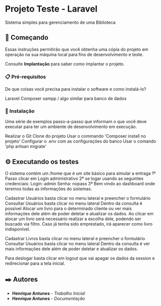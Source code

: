 # Projeto Teste - Laravel 

Sistema simples para gerenciamento de uma Biblioteca

## 🚀 Começando

Essas instruções permitirão que você obtenha uma cópia do projeto em operação na sua máquina local para fins de desenvolvimento e teste.

Consulte **Implantação** para saber como implantar o projeto.

### 📋 Pré-requisitos

De que coisas você precisa para instalar o software e como instalá-lo?

Laravel
Composer
xampp / algo similar para banco de dados

### 🔧 Instalação

Uma série de exemplos passo-a-passo que informam o que você deve executar para ter um ambiente de desenvolvimento em execução.

Realizar o Git Clone do projeto
Usar o commando 'Composer install no projeto'
Configurar o .env com as configurações do banco
Usar o comando 'php artisan migrate'

## ⚙️ Executando os testes

O sistema contém um /home que é um site básico para simular a entraga
1º Passo clicar em Login administrativo
2º se logar usando as seguintes credenciais: Login: admin Senha: nopass
3º Bem vindo ao dashboard onde teremos todas as informações do sistemas.

Cadastrar Usuários basta clicar no menu lateral e preencher o formulário
Consultar Usuários basta clicar no menu lateral
  Dentro da consulta é possível Alocar um livro para o determinado cliente ou ver mais informações dele além de poder deletar e atualizar os dados.
    Ao clicar em alocar um livro será necessário realizar a escolha dele, podendo ser buscado via filtro.
      Caso já tenha sido emprestado, irá aparecer como livro indisponível.
      
  Cadastrar Livros basta clicar no menu lateral e preencher o formulário
  Consultar Usuários basta clicar no menu lateral
    Dentro da consulta é ver mais informações dele além de poder deletar e atualizar os dados.
    
  Para deslogar basta clicar em logout que vai apagar os dados da session e redirecionar para a tela inicial.  

## ✒️ Autores

* **Henrique Antunes** - *Trabalho Inicial*
* **Henrique Antunes** - *Documentação*
